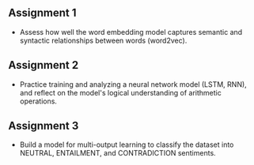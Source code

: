 ## Assignment 1
- Assess how well the word embedding model captures semantic and syntactic relationships between words (word2vec).

## Assignment 2
- Practice training and analyzing a neural network model (LSTM, RNN), and reflect on the model's logical understanding of arithmetic operations.

## Assignment 3
- Build a model for multi-output learning to classify the dataset into NEUTRAL, ENTAILMENT, and CONTRADICTION sentiments.